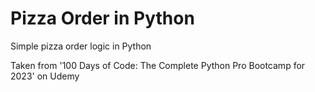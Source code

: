 # Pizza Order in Python
Simple pizza order logic in Python

Taken from '100 Days of Code: The Complete Python Pro Bootcamp for 2023' on Udemy
